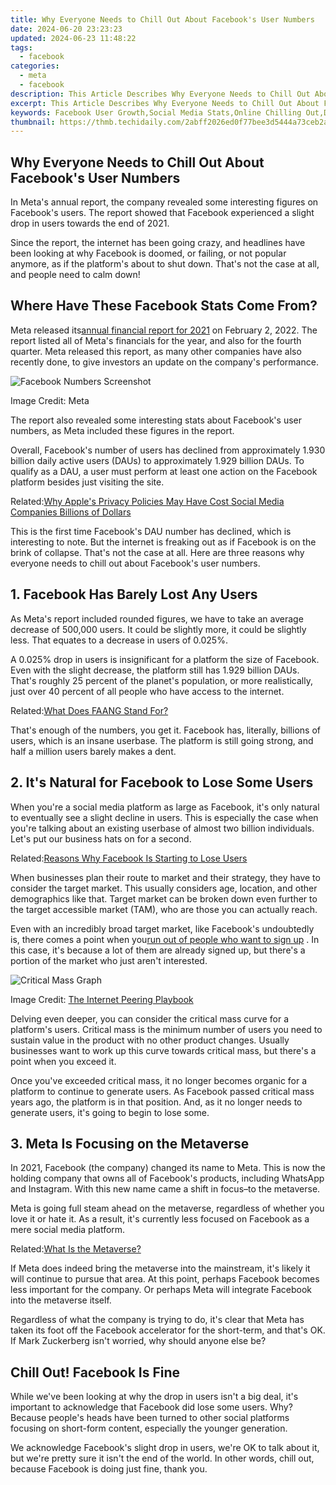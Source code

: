 ```yaml
---
title: Why Everyone Needs to Chill Out About Facebook's User Numbers
date: 2024-06-20 23:23:23
updated: 2024-06-23 11:48:22
tags:
  - facebook
categories:
  - meta
  - facebook
description: This Article Describes Why Everyone Needs to Chill Out About Facebook's User Numbers
excerpt: This Article Describes Why Everyone Needs to Chill Out About Facebook's User Numbers
keywords: Facebook User Growth,Social Media Stats,Online Chilling Out,Digital Stress Relief,FB Usage Trends,Internet Anxiety Decrease,User Data Perspective
thumbnail: https://thmb.techidaily.com/2abff2026ed0f77bee3d5444a73ceb2a838092ecb3114e177d3896df7011b647.jpg
---
```


## Why Everyone Needs to Chill Out About Facebook's User Numbers

 In Meta's annual report, the company revealed some interesting figures on Facebook's users. The report showed that Facebook experienced a slight drop in users towards the end of 2021.

 Since the report, the internet has been going crazy, and headlines have been looking at why Facebook is doomed, or failing, or not popular anymore, as if the platform's about to shut down. That's not the case at all, and people need to calm down!

## Where Have These Facebook Stats Come From?

 Meta released its[annual financial report for 2021](https://investor.fb.com/investor-news/press-release-details/2022/Meta-Reports-Fourth-Quarter-and-Full-Year-2021-Results/) on February 2, 2022\. The report listed all of Meta's financials for the year, and also for the fourth quarter. Meta released this report, as many other companies have also recently done, to give investors an update on the company's performance.

![Facebook Numbers Screenshot](https://static1.makeuseofimages.com/wordpress/wp-content/uploads/2022/02/Facebook-Numbers-Screenshot.png)

Image Credit: Meta

 The report also revealed some interesting stats about Facebook's user numbers, as Meta included these figures in the report.

 Overall, Facebook's number of users has declined from approximately 1.930 billion daily active users (DAUs) to approximately 1.929 billion DAUs. To qualify as a DAU, a user must perform at least one action on the Facebook platform besides just visiting the site.

 Related:[Why Apple's Privacy Policies May Have Cost Social Media Companies Billions of Dollars](https://www.makeuseof.com/apples-privacy-policies-may-cost-social-media-companies-billions-of-dollars/)

 This is the first time Facebook's DAU number has declined, which is interesting to note. But the internet is freaking out as if Facebook is on the brink of collapse. That's not the case at all. Here are three reasons why everyone needs to chill out about Facebook's user numbers.

## 1\. Facebook Has Barely Lost Any Users

 As Meta's report included rounded figures, we have to take an average decrease of 500,000 users. It could be slightly more, it could be slightly less. That equates to a decrease in users of 0.025%.

 A 0.025% drop in users is insignificant for a platform the size of Facebook. Even with the slight decrease, the platform still has 1.929 billion DAUs. That's roughly 25 percent of the planet's population, or more realistically, just over 40 percent of all people who have access to the internet.

 Related:[What Does FAANG Stand For?](https://www.makeuseof.com/what-does-faang-stand-for/)

 That's enough of the numbers, you get it. Facebook has, literally, billions of users, which is an insane userbase. The platform is still going strong, and half a million users barely makes a dent.

## 2\. It's Natural for Facebook to Lose Some Users

 When you're a social media platform as large as Facebook, it's only natural to eventually see a slight decline in users. This is especially the case when you're talking about an existing userbase of almost two billion individuals. Let's put our business hats on for a second.

 Related:[Reasons Why Facebook Is Starting to Lose Users](https://www.makeuseof.com/why-facebook-is-losing-users/)

 When businesses plan their route to market and their strategy, they have to consider the target market. This usually considers age, location, and other demographics like that. Target market can be broken down even further to the target accessible market (TAM), who are those you can actually reach.

 Even with an incredibly broad target market, like Facebook's undoubtedly is, there comes a point when you[run out of people who want to sign up](https://www.makeuseof.com/facebook-popularity-peak/) . In this case, it's because a lot of them are already signed up, but there's a portion of the market who just aren't interested.

![Critical Mass Graph](https://static1.makeuseofimages.com/wordpress/wp-content/uploads/2022/02/Critical-Mass-Graph.jpg)

 Image Credit: <a target="\_blank" rel="noopener noreferrer nofollow" href="[http://drpeering.net/HTML\_IPP/chapters/ch13-0-1-Value-of-an-IXP/ch13-0-1-Value-of-an-IXP.html](https://unsplash.com/photos/45Z2rsbUFMc) ">The Internet Peering Playbook</a>

 Delving even deeper, you can consider the critical mass curve for a platform's users. Critical mass is the minimum number of users you need to sustain value in the product with no other product changes. Usually businesses want to work up this curve towards critical mass, but there's a point when you exceed it.

 Once you've exceeded critical mass, it no longer becomes organic for a platform to continue to generate users. As Facebook passed critical mass years ago, the platform is in that position. And, as it no longer needs to generate users, it's going to begin to lose some.

## 3\. Meta Is Focusing on the Metaverse

 In 2021, Facebook (the company) changed its name to Meta. This is now the holding company that owns all of Facebook's products, including WhatsApp and Instagram. With this new name came a shift in focus–to the metaverse.

 Meta is going full steam ahead on the metaverse, regardless of whether you love it or hate it. As a result, it's currently less focused on Facebook as a mere social media platform.

 Related:[What Is the Metaverse?](https://www.makeuseof.com/what-is-the-metaverse/)

 If Meta does indeed bring the metaverse into the mainstream, it's likely it will continue to pursue that area. At this point, perhaps Facebook becomes less important for the company. Or perhaps Meta will integrate Facebook into the metaverse itself.

 Regardless of what the company is trying to do, it's clear that Meta has taken its foot off the Facebook accelerator for the short-term, and that's OK. If Mark Zuckerberg isn't worried, why should anyone else be?

## Chill Out! Facebook Is Fine

 While we've been looking at why the drop in users isn't a big deal, it's important to acknowledge that Facebook did lose some users. Why? Because people's heads have been turned to other social platforms focusing on short-form content, especially the younger generation.

 We acknowledge Facebook's slight drop in users, we're OK to talk about it, but we're pretty sure it isn't the end of the world. In other words, chill out, because Facebook is doing just fine, thank you.


<ins class="adsbygoogle"
     style="display:block"
     data-ad-format="autorelaxed"
     data-ad-client="ca-pub-7571918770474297"
     data-ad-slot="1223367746"></ins>



<ins class="adsbygoogle"
     style="display:block"
     data-ad-client="ca-pub-7571918770474297"
     data-ad-slot="8358498916"
     data-ad-format="auto"
     data-full-width-responsive="true"></ins>
